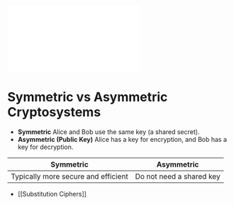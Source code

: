 ![1000|center](shannnon-communiocation-model.excalidraw.md)
# Symmetric vs Asymmetric Cryptosystems
- **Symmetric**
	Alice and Bob use the same key (a shared secret).
- **Asymmetric (Public Key)**
	Alice has a key for encryption, and Bob has a key for decryption.

| **Symmetric**                       | **Asymmetric**           |
| ----------------------------------- | ------------------------ |
| Typically more secure and efficient | Do not need a shared key |

- [[Substitution Ciphers]]